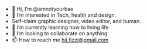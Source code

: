- 👋 Hi, I’m @amnotyourbae
- 👀 I’m interested in Tech, health and design.
- Self-claim graphic designer, video editor, and human.
- 🌱 I’m currently learning how to living life
- 💞️ I’m looking to collaborate on anything
- 📫 How to reach me hii.fizzi@gmail.com

<!---
amnotyourbae/amnotyourbae is a ✨ special ✨ repository because its `README.md` (this file) appears on your GitHub profile.
You can click the Preview link to take a look at your changes.
--->
